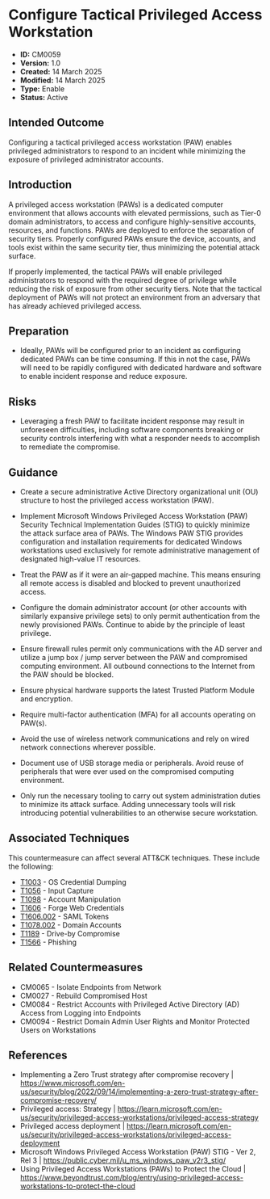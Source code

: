 # Configure Tactical Privileged Access Workstation

* **ID:** CM0059
* **Version:** 1.0
* **Created:** 14 March 2025
* **Modified:** 14 March 2025
* **Type:** Enable
* **Status:** Active

## Intended Outcome

Configuring a tactical privileged access workstation (PAW) enables privileged administrators to respond to an incident while minimizing the exposure of privileged administrator accounts.

## Introduction

A privileged access workstation (PAWs) is a dedicated computer environment that allows accounts with elevated permissions, such as Tier-0 domain administrators, to access and configure highly-sensitive accounts, resources, and functions. PAWs are deployed to enforce the separation of security tiers.  Properly configured PAWs ensure the device, accounts, and tools exist within the same security tier, thus minimizing the potential attack surface.

If properly implemented, the tactical PAWs will enable privileged administrators to respond with the required degree of privilege while reducing the risk of exposure from other security tiers. Note that the tactical deployment of PAWs will not protect an environment from an adversary that has already achieved privileged access.

## Preparation

- Ideally, PAWs will be configured prior to an incident as configuring dedicated PAWs can be time consuming. If this in not the case, PAWs will need to be rapidly configured with dedicated hardware and software to enable incident response and reduce exposure.


## Risks

- Leveraging a fresh PAW to facilitate incident response may result in unforeseen difficulties, including software components breaking or security controls interfering with what a responder needs to accomplish to remediate the compromise.

## Guidance

- Create a secure administrative Active Directory organizational unit (OU) structure to host the privileged access workstation (PAW).

- Implement Microsoft Windows Privileged Access Workstation (PAW) Security Technical Implementation Guides (STIG) to quickly minimize the attack surface area of PAWs. The Windows PAW STIG provides configuration and installation requirements for dedicated Windows workstations used exclusively for remote administrative management of designated high-value IT resources.

- Treat the PAW as if it were an air-gapped machine. This means ensuring all remote access is disabled and blocked to prevent unauthorized access.

- Configure the domain administrator account (or other accounts with similarly expansive privilege sets) to only permit authentication from the newly provisioned PAWs. Continue to abide by the principle of least privilege. 

- Ensure firewall rules permit only communications with the AD server and utilize a jump box / jump server between the PAW and compromised computing environment. All outbound connections to the Internet from the PAW should be blocked. 

- Ensure physical hardware supports the latest Trusted Platform Module and encryption.

- Require multi-factor authentication (MFA) for all accounts operating on PAW(s).

- Avoid the use of wireless network communications and rely on wired network connections wherever possible. 

- Document use of USB storage media or peripherals. Avoid reuse of peripherals that were ever used on the compromised computing environment.  

- Only run the necessary tooling to carry out system administration duties to minimize its attack surface. Adding unnecessary tools will risk introducing potential vulnerabilities to an otherwise secure workstation. 

## Associated Techniques

This countermeasure can affect several ATT&CK techniques. These include the following:

- [T1003](https://attack.mitre.org/techniques/T1003/) - OS Credential Dumping
- [T1056](https://attack.mitre.org/techniques/T1056/) - Input Capture
- [T1098](https://attack.mitre.org/techniques/T1098/) - Account Manipulation 	
- [T1606](https://attack.mitre.org/techniques/T1606/) - Forge Web Credentials
- [T1606.002](https://attack.mitre.org/techniques/T1606/002/) - SAML Tokens
- [T1078.002](https://attack.mitre.org/techniques/T1078/002/) - Domain Accounts
- [T1189](https://attack.mitre.org/techniques/T1189/) - Drive-by Compromise
- [T1566](https://attack.mitre.org/techniques/T1566/) - Phishing

## Related Countermeasures

- CM0065 - Isolate Endpoints from Network
- CM0027 - Rebuild Compromised Host
- CM0084 - Restrict Accounts with Privileged Active Directory (AD) Access from Logging into Endpoints
- CM0094 - Restrict Domain Admin User Rights and Monitor Protected Users on Workstations

## References

- Implementing a Zero Trust strategy after compromise recovery | <https://www.microsoft.com/en-us/security/blog/2022/09/14/implementing-a-zero-trust-strategy-after-compromise-recovery/>
- Privileged access: Strategy | <https://learn.microsoft.com/en-us/security/privileged-access-workstations/privileged-access-strategy>
- Privileged access deployment | <https://learn.microsoft.com/en-us/security/privileged-access-workstations/privileged-access-deployment>
- Microsoft Windows Privileged Access Workstation (PAW) STIG - Ver 2, Rel 3 | <https://public.cyber.mil/u_ms_windows_paw_v2r3_stig/>
- Using Privileged Access Workstations (PAWs) to Protect the Cloud | <https://www.beyondtrust.com/blog/entry/using-privileged-access-workstations-to-protect-the-cloud>
